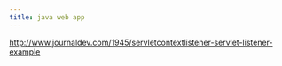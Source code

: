 ```yaml
---
title: java web app
---
```


http://www.journaldev.com/1945/servletcontextlistener-servlet-listener-example
